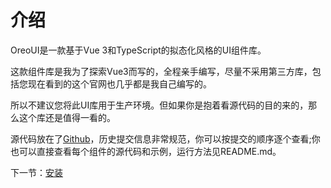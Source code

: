 # 介绍

OreoUI是一款基于Vue 3和TypeScript的拟态化风格的UI组件库。

这款组件库是我为了探索Vue3而写的，全程亲手编写，尽量不采用第三方库，包括您现在看到的这个官网也几乎都是我自己编写的。

所以不建议您将此UI库用于生产环境。但如果你是抱着看源代码的目的来的，那么这个库还是值得一看的。

源代码放在了[Github](https://github.com/GHkmmm/oreo-ui)，历史提交信息非常规范，你可以按提交的顺序逐个查看;你也可以直接查看每个组件的源代码和示例，运行方法见README.md。

下一节：[安装](#/docs/install)